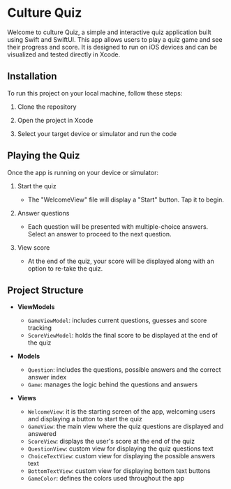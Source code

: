 # Culture Quiz

Welcome to culture Quiz, a simple and interactive quiz application built using Swift and SwiftUI. This app allows users to play a quiz game and see their progress and score. It is designed to run on iOS devices and can be visualized and tested directly in Xcode.


## Installation

To run this project on your local machine, follow these steps:

1. Clone the repository

2. Open the project in Xcode

3. Select your target device or simulator and run the code
   

## Playing the Quiz

Once the app is running on your device or simulator:

1. Start the quiz
    - The "WelcomeView" file will display a "Start" button. Tap it to begin.

2. Answer questions
    - Each question will be presented with multiple-choice answers. Select an answer to proceed to the next question.

3. View score
    - At the end of the quiz, your score will be displayed along with an option to re-take the quiz.


## Project Structure

- **ViewModels**
  - `GameViewModel`: includes current questions, guesses and score tracking
  - `ScoreViewModel`: holds the final score to be displayed at the end of the quiz

- **Models**
  - `Question`: includes the questions, possible answers and the correct answer index
  - `Game`: manages the logic behind the questions and answers

- **Views**
  - `WelcomeView`: it is the starting screen of the app, welcoming users and displaying a button to start the quiz
  - `GameView`: the main view where the quiz questions are displayed and answered
  - `ScoreView`: displays the user's score at the end of the quiz
  - `QuestionView`: custom view for displaying the quiz questions text
  - `ChoiceTextView`: custom view for displaying the possible answers text
  - `BottomTextView`: custom view for displaying bottom text buttons
  - `GameColor`: defines the colors used throughout the app
